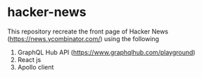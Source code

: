 # hacker-news
This repository recreate the front page of Hacker News (https://news.ycombinator.com/) using the following
1. GraphQL Hub API (https://www.graphqlhub.com/playground)
2. React js
3. Apollo client
